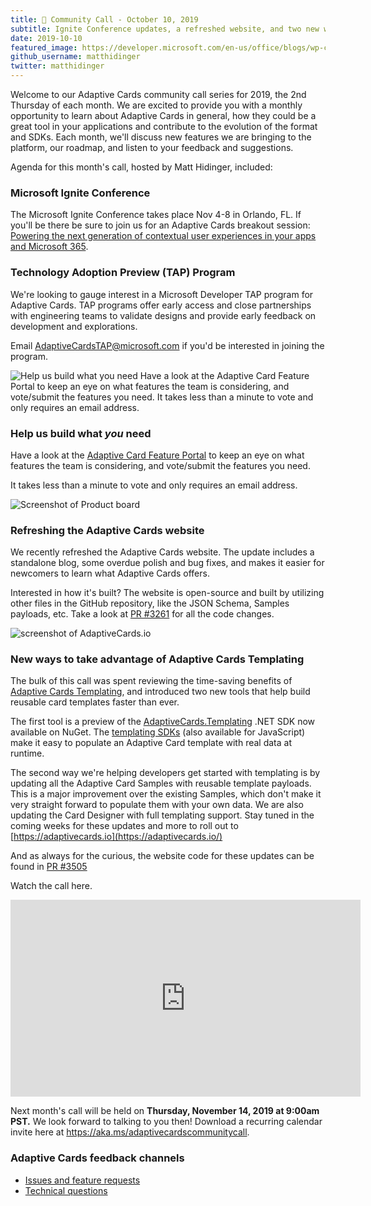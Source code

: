```yaml
---
title: 📣 Community Call - October 10, 2019
subtitle: Ignite Conference updates, a refreshed website, and two new ways to take advantage of templating
date: 2019-10-10
featured_image: https://developer.microsoft.com/en-us/office/blogs/wp-content/uploads/2019/10/Screenshot-of-https-adaptivecards-io-1024x944.png
github_username: matthidinger
twitter: matthidinger
---
```


Welcome to our Adaptive Cards community call series for 2019, the 2nd Thursday of each month. We are excited to provide you with a monthly opportunity to learn about Adaptive Cards in general, how they could be a great tool in your applications and contribute to the evolution of the format and SDKs. Each month, we'll discuss new features we are bringing to the platform, our roadmap, and listen to your feedback and suggestions.

Agenda for this month's call, hosted by Matt Hidinger, included:

### Microsoft Ignite Conference

The Microsoft Ignite Conference takes place Nov 4-8 in Orlando, FL. If you'll be there be sure to join us for an Adaptive Cards breakout session: [Powering the next generation of contextual user experiences in your apps and Microsoft 365](https://myignite.techcommunity.microsoft.com/sessions/81641?source=sessions).

### Technology Adoption Preview (TAP) Program

We're looking to gauge interest in a Microsoft Developer TAP program for Adaptive Cards. TAP programs offer early access and close partnerships with engineering teams to validate designs and provide early feedback on development and explorations.

Email [AdaptiveCardsTAP@microsoft.com](mailto:AdaptiveCardsTAP@microsoft.com) if you'd be interested in joining the program.

![Help us build what you need Have a look at the Adaptive Card Feature Portal to keep an eye on what features the team is considering, and vote/submit the features you need. It takes less than a minute to vote and only requires an email address.](https://developer.microsoft.com/en-us/office/blogs/wp-content/uploads/2019/10/Information-on-the-Technology-Adoption-Preview-TAP-Program-1024x472.png)

### Help us build what *you* need

Have a look at the [Adaptive Card Feature Portal](https://aka.ms/ACFeatures) to keep an eye on what features the team is considering, and vote/submit the features you need.

It takes less than a minute to vote and only requires an email address.

![Screenshot of Product board](https://developer.microsoft.com/en-us/office/blogs/wp-content/uploads/2019/10/Screenshot-of-product-board-feature-list-e1571173437175.png)

### Refreshing the Adaptive Cards website

We recently refreshed the Adaptive Cards website. The update includes a standalone blog, some overdue polish and bug fixes, and makes it easier for newcomers to learn what Adaptive Cards offers.

Interested in how it's built? The website is open-source and built by utilizing other files in the GitHub repository, like the JSON Schema, Samples payloads, etc. Take a look at [PR #3261](https://github.com/microsoft/AdaptiveCards/pull/3261) for all the code changes.

![screenshot of AdaptiveCards.io](https://developer.microsoft.com/en-us/office/blogs/wp-content/uploads/2019/10/Screenshot-of-https-adaptivecards-io-1024x944.png)

### New ways to take advantage of Adaptive Cards Templating

The bulk of this call was spent reviewing the time-saving benefits of [Adaptive Cards Templating](https://docs.microsoft.com/en-us/adaptive-cards/templating/), and introduced two new tools that help build reusable card templates faster than ever.

The first tool is a preview of the [AdaptiveCards.Templating](https://www.nuget.org/packages/AdaptiveCards.Templating) .NET SDK now available on NuGet. The [templating SDKs](https://docs.microsoft.com/en-us/adaptive-cards/templating/sdk) (also available for JavaScript) make it easy to populate an Adaptive Card template with real data at runtime.

The second way we're helping developers get started with templating is by updating all the Adaptive Card Samples with reusable template payloads. This is a major improvement over the existing Samples, which don't make it very straight forward to populate them with your own data. We are also updating the Card Designer with full templating support. Stay tuned in the coming weeks for these updates and more to roll out to [https://adaptivecards.io](https://adaptivecards.io/)

And as always for the curious, the website code for these updates can be found in [PR #3505](https://adaptivecardsci.z5.web.core.windows.net/pr/3505)

Watch the call here.

<iframe width="560" height="315" src="https://www.youtube.com/embed/GY8__dqPMiU" frameborder="0" allow="accelerometer; autoplay; encrypted-media; gyroscope; picture-in-picture" allowfullscreen="allowfullscreen"></iframe>

Next month's call will be held on **Thursday, November 14, 2019 at 9:00am PST.** We look forward to talking to you then! Download a recurring calendar invite here at <https://aka.ms/adaptivecardscommunitycall>.

### Adaptive Cards feedback channels

-   [Issues and feature requests](https://github.com/Microsoft/AdaptiveCards/issues)
-   [Technical questions](https://stackoverflow.com/questions/tagged/adaptive-cards)